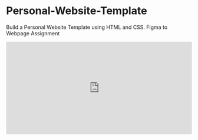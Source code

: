 # Personal-Website-Template
Build a Personal Website Template using HTML and CSS. Figma to Webpage Assignment

<svg fill="none" viewBox="0 0 800 400" width="800" height="400" xmlns="http://www.w3.org/2000/svg">
  <foreignObject width="100%" height="100%">
    <body xmlns="http://www.w3.org/1999/xhtml">
      <iframe src="https://personal-website-template-zeta.vercel.app/" width="100%" height="100%" style="border:none;"></iframe>
    </body>
  </foreignObject>
</svg>
